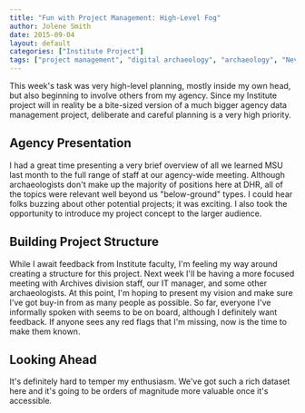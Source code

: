```yaml
---
title: "Fun with Project Management: High-Level Fog"
author: Jolene Smith
date: 2015-09-04
layout: default
categories: ["Institute Project"]
tags: ["project management", "digital archaeology", "archaeology", "Nevada", "public archaeology"]
---
```


This week's task was very high-level planning, mostly inside my own head, but also beginning to involve others from my agency. Since my Institute project will in reality be a bite-sized version of a much bigger agency data management project, deliberate and careful planning is a very high priority.

## Agency Presentation

I had a great time presenting a very brief overview of all we learned MSU last month to the full range of staff at our agency-wide meeting. Although archaeologists don't make up the majority of positions here at DHR, all of the topics were relevant well beyond us "below-ground" types. I could hear folks buzzing about other potential projects; it was exciting. I also took the opportunity to introduce my project concept to the larger audience.

## Building Project Structure

While I await feedback from Institute faculty, I'm feeling my way around creating a structure for this project. Next week I'll be having a more focused meeting with Archives division staff, our IT manager, and some other archaeologists. At this point, I'm hoping to present my vision and make sure I've got buy-in from as many people as possible. So far, everyone I've informally spoken with seems to be on board, although I definitely want feedback. If anyone sees any red flags that I'm missing, now is the time to make them known.

## Looking Ahead

It's definitely hard to temper my enthusiasm. We've got such a rich dataset here and it's going to be orders of magnitude more valuable once it's accessible.
